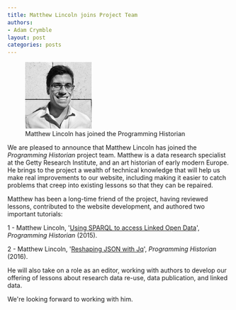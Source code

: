 ```yaml
---
title: Matthew Lincoln joins Project Team
authors: 
- Adam Crymble
layout: post
categories: posts 
---
```



<p><figure><img src="/avatars/Matthew-Lincoln.png" alt=""/><figcaption>
    Matthew Lincoln has joined the Programming Historian</figcaption></figure></p>


We are pleased to announce that Matthew Lincoln has joined the *Programming Historian* project team. Matthew is a data research specialist at the Getty Research Institute, and an art historian of early modern Europe. He brings to the project a wealth of technical knowledge that will help us make real improvements to our website, including making it easier to catch problems that creep into existing lessons so that they can be repaired.

Matthew has been a long-time friend of the project, having reviewed lessons, contributed to the website development, and authored two important tutorials:

1 - Matthew Lincoln, '[Using SPARQL to access Linked Open Data](/lessons/graph-databases-and-SPARQL)', *Programming Historian* (2015).

2 - Matthew Lincoln, '[Reshaping JSON with Jq](/lessons/json-and-jq)', *Programming Historian* (2016).

He will also take on a role as an editor, working with authors to develop our offering of lessons about research data re-use, data publication, and linked data.

We're looking forward to working with him.